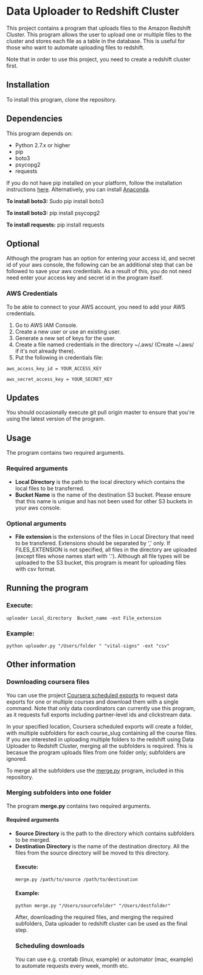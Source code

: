 <h1>Data Uploader to Redshift Cluster</h1>

<p>This project contains a program that uploads files to the Amazon Redshift Cluster. This program allows the user to upload one or multiple files to the cluster and stores each file as a table in the database. This is useful for those who want to automate uploading files to redshift.</p>

Note that in order to use this project, you need to create a redshift cluster first.


<h2> Installation </h2>

To install this program, clone the repository.


<h2> Dependencies </h2>

This program depends on:
<ul>
<li>Python 2.7.x or higher</li>
<li>pip</li>
<li>boto3</li>
<li>psycopg2</li>
<li>requests</li>
</ul>

If you do not have pip installed on your platform, follow the installation instructions [here](https://pip.pypa.io/en/latest/installing.html#install-or-upgrade-pip). Alternatively, you can install [Anaconda](https://www.continuum.io/downloads).

<b>To install boto3:</b>
Sudo pip install boto3

<b>To install boto3:</b>
pip install psycopg2

<b>To install requests:</b>
pip install requests

<h2>Optional</h2>

Although the program has an option for entering your access id, and secret id of your aws console, the following can be an additional step that can be followed to save your aws credentials. As a result of this, you do not need need enter your access key and secret id in the program itself.

<h3>AWS Credentials</h3>

To be able to connect to your AWS account, you need to add your AWS credentials.
1.	Go to AWS IAM Console.
2.	Create a new user or use an existing user.
3.	Generate a new set of keys for the user.
4.	Create a file named credentials in the directory ~/.aws/ (Create ~/.aws/ if it's not already there).
5.	Put the following in credentials file:

```
aws_access_key_id = YOUR_ACCESS_KEY
```

```
aws_secret_access_key = YOUR_SECRET_KEY
```

<h2>Updates</h2>

You should occasionally execute git pull origin master to ensure that you're using the latest version of the program.

<h2>Usage</h2>

The program contains two required arguments.

<h3>Required arguments</h3>
<ul>
<li><b>Local Directory</b> is the path to the local directory which contains the local files to be transferred.</li>
<li><b>Bucket Name</b> is the name of the destination S3 bucket. Please ensure that this name is unique and has not been used for other S3 buckets in your aws console.</li></ul>


<h3>Optional arguments</h3>
<ul>
<li><b>File extension </b> is the extensions of the files in Local Directory that need to be transfered. Extensions should be separated by ',' only. If FILES_EXTENSION is not specified, all files in the directory are uploaded (except files whose names start with '.'). Although all file types will be uploaded to the S3 bucket, this program is meant for uploading files with csv format.</li>
</ul>


<h2>Running the program</h2>

<h3>Execute:</h3>

```
uploader Local_directory  Bucket_name -ext File_extension
```

<h3>Example:</h3>

```
python uploader.py "/Users/folder " "vital-signs" -ext "csv"
```

<h2>Other information</h2>

<h3> Downloading coursera files</h3>

You can use the project [Coursera scheduled exports](https://github.com/LU-C4i/coursera-scheduled-exports) to request data exports for one or multiple courses and download them with a single command. Note that only data coordinators can currently use this program, as it requests full exports including partner-level ids and clickstream data.

In your specified location, Coursera scheduled exports will create a folder, with multiple subfolders for each course_slug containing all the course files. If you are interested in uploading multiple folders to the redshift using Data Uploader to Redshift Cluster, merging all the subfolders is required. This is becasue the program uploads files from one folder only; subfolders are ignored.

To merge all the subfolders use the [merge.py]() program, included in this repository. 

<h3>Merging subfolders into one folder</h3>

<p> The program <b>merge.py</b> contains two required arguments.</p>

<h4>Required arguments</h4>
<ul>
<li><b>Source Directory</b> is the path to the directory which contains subfolders to be merged.</li>
<li><b>Destination Directory</b> is the name of the destination directory. All the files from the source directory will be moved to this directory. </li>

<h4>Execute:</h4>

```
merge.py /path/to/source /path/to/destination
```

<h4>Example:</h4>

```
python merge.py "/Users/sourcefolder" "/Users/destfolder"
```

After, downloading the required files, and merging the required subfolders, Data uploader to redshift cluster can be used as the final step.</p>

<h3>Scheduling downloads</h3>

You can use e.g. crontab (linux, example) or automator (mac, example) to automate requests every week, month etc.


